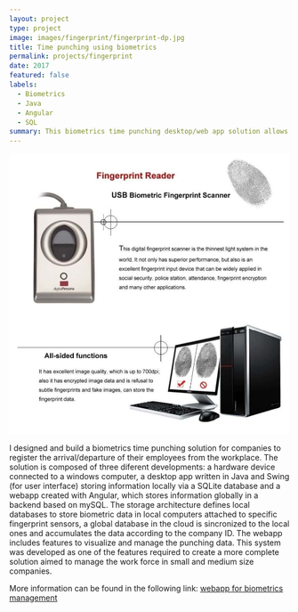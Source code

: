 ```yaml
---
layout: project
type: project
image: images/fingerprint/fingerprint-dp.jpg
title: Time punching using biometrics
permalink: projects/fingerprint
date: 2017
featured: false
labels:
  - Biometrics
  - Java
  - Angular
  - SQL
summary: This biometrics time punching desktop/web app solution allows the control of arrival/departure times of the workforce of companies. The software incorporates a fingerprint sensor to register unique identification data and tools for metrics visualization.
---
```


<img class="ui medium right floated rounded image zoom medium-amp2" src="../images/fingerprint/fingerprint-u.jpg">

<p class="pjustify">I designed and build a biometrics time punching solution for companies to register the arrival/departure of their employees from the workplace. The solution is composed of three diferent developments: a hardware device connected to a windows computer, a desktop app written in Java and Swing (for user interface) storing information locally via a SQLite database and a webapp created with Angular, which stores information globally in a backend based on mySQL. The storage architecture defines local databases to store biometric data in local computers attached to specific fingerprint sensors, a global database in the cloud is sincronized to the local ones and accumulates the data according to the company ID. The webapp includes features to visualize and manage the punching data. This system was developed as one of  the features required to create a more complete solution aimed to manage the work force in small and medium size companies.</p>

<p class="pjustify">More information can be found in the following link: <a href="https://github.com/juandarr/App_biometrics"><i class="large github icon"></i>webapp for biometrics management</a></p>